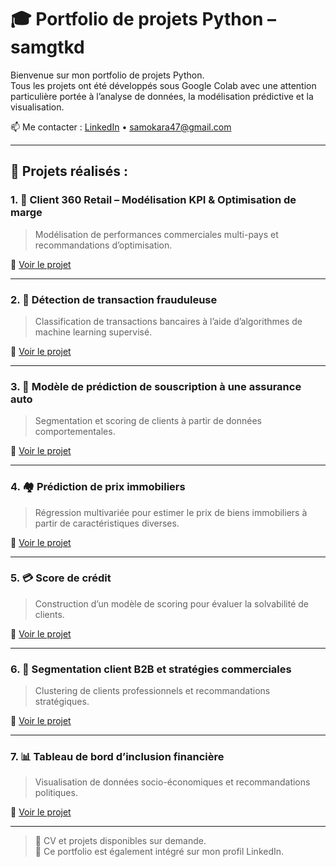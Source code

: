 # 🎓 Portfolio de projets Python – samgtkd

Bienvenue sur mon portfolio de projets Python.  
Tous les projets ont été développés sous Google Colab avec une attention particulière portée à l’analyse de données, la modélisation prédictive et la visualisation.

📫 Me contacter : [LinkedIn](https:www.linkedin.com/in/sam-junior-okara) • samokara47@gmail.com

---

## 🧠 Projets réalisés :

### 1. 🛒 **Client 360 Retail – Modélisation KPI & Optimisation de marge**
> Modélisation de performances commerciales multi-pays et recommandations d’optimisation.

📂 [Voir le projet](./Client%20360%20Retail%20–%20Modélisation%20KPI%20&%20Optimisation%20de%20la%20marge%20pour%205%20pays%20d'Afrique.zip)

---

### 2. 🔐 **Détection de transaction frauduleuse**
> Classification de transactions bancaires à l’aide d’algorithmes de machine learning supervisé.

📂 [Voir le projet](./DETECTION%20DE%20TRANSACTION%20FRAUDULEUSE.zip)

---

### 3. 🚗 **Modèle de prédiction de souscription à une assurance auto**
> Segmentation et scoring de clients à partir de données comportementales.

📂 [Voir le projet](./Modèle%20de%20prédiction%20de%20souscription%20à%20une%20assurance%20auto.zip)

---

### 4. 🏘️ **Prédiction de prix immobiliers**
> Régression multivariée pour estimer le prix de biens immobiliers à partir de caractéristiques diverses.

📂 [Voir le projet](./PREDICTION%20DE%20PRIX%20IMMOBILIERS.zip)

---

### 5. 💳 **Score de crédit**
> Construction d’un modèle de scoring pour évaluer la solvabilité de clients.

📂 [Voir le projet](./SCORE%20DE%20CREDIT.zip)

---

### 6. 🧮 **Segmentation client B2B et stratégies commerciales**
> Clustering de clients professionnels et recommandations stratégiques.

📂 [Voir le projet](./Segmentation%20Client%20et%20Optimisation%20des%20Stratégies%20Commerciales%20pour%20les%20Grossistes.zip)

---

### 7. 📊 **Tableau de bord d’inclusion financière**
> Visualisation de données socio-économiques et recommandations politiques.

📂 [Voir le projet](./Tableau%20de%20bord%20d'inclusion%20financière%20et%20recommandations%20stratégiques.zip)

---

> 🧾 CV et projets disponibles sur demande.  
> 🔗 Ce portfolio est également intégré sur mon profil LinkedIn.
